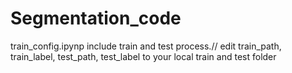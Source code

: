 # Segmentation_code
train_config.ipynp include train and test process.//
edit train_path, train_label, test_path, test_label to your local train and test folder

